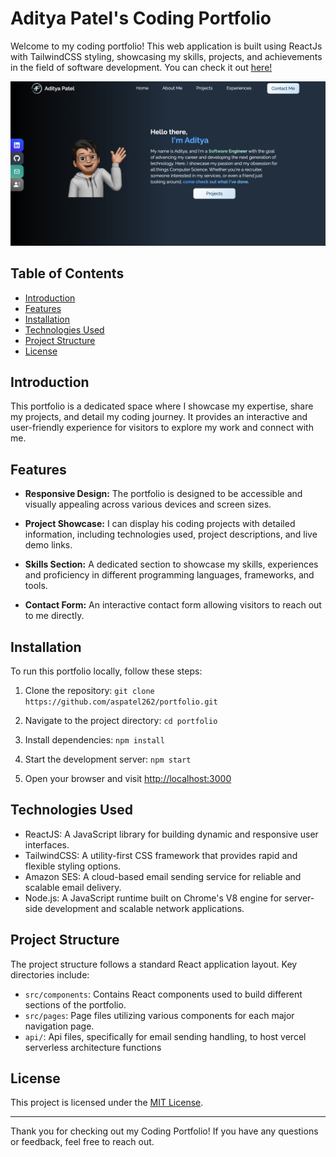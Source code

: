 # Aditya Patel's Coding Portfolio

Welcome to my coding portfolio! This web application is built using ReactJs with TailwindCSS styling, showcasing my skills, projects, and achievements in the field of software development. You can check it out [here!](https://www.adityapatel.dev/)

![Logo](./src/assets/logo/landing.png)

## Table of Contents

- [Introduction](#introduction)
- [Features](#features)
- [Installation](#installation)
- [Technologies Used](#technologies-used)
- [Project Structure](#project-structure)
- [License](#license)

## Introduction

This portfolio is a dedicated space where I showcase my expertise, share my projects, and detail my coding journey. It provides an interactive and user-friendly experience for visitors to explore my work and connect with me.

## Features

- **Responsive Design:** The portfolio is designed to be accessible and visually appealing across various devices and screen sizes.

- **Project Showcase:** I can display his coding projects with detailed information, including technologies used, project descriptions, and live demo links.

- **Skills Section:** A dedicated section to showcase my skills, experiences and proficiency in different programming languages, frameworks, and tools.

- **Contact Form:** An interactive contact form allowing visitors to reach out to me directly.

## Installation

To run this portfolio locally, follow these steps:

1. Clone the repository: `git clone https://github.com/aspatel262/portfolio.git`

2. Navigate to the project directory: `cd portfolio`

3. Install dependencies: `npm install`

4. Start the development server: `npm start`

5. Open your browser and visit [http://localhost:3000](http://localhost:3000)

## Technologies Used

- ReactJS: A JavaScript library for building dynamic and responsive user interfaces.
- TailwindCSS: A utility-first CSS framework that provides rapid and flexible styling options.
- Amazon SES: A cloud-based email sending service for reliable and scalable email delivery.
- Node.js: A JavaScript runtime built on Chrome's V8 engine for server-side development and scalable network applications.

## Project Structure

The project structure follows a standard React application layout. Key directories include:

- `src/components`: Contains React components used to build different sections of the portfolio.
- `src/pages`: Page files utilizing various components for each major navigation page.
- `api/`: Api files, specifically for email sending handling, to host vercel serverless architecture functions
## License

This project is licensed under the [MIT License](LICENSE).

---

Thank you for checking out my Coding Portfolio! If you have any questions or feedback, feel free to reach out.

